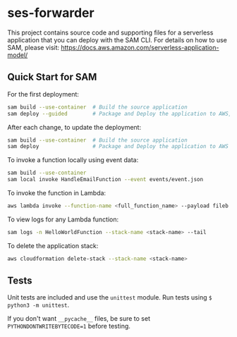# ses-forwarder

This project contains source code and supporting files for a serverless application that you can deploy with the SAM CLI. 
For details on how to use SAM, please visit: https://docs.aws.amazon.com/serverless-application-model/

## Quick Start for SAM

For the first deployment:

```bash
sam build --use-container  # Build the source application
sam deploy --guided        # Package and Deploy the application to AWS, save the config
```

After each change, to update the deployment:

```bash
sam build --use-container  # Build the source application
sam deploy                 # Package and Deploy the application to AWS using a saved config
```

To invoke a function locally using event data:

```bash
sam build --use-container
sam local invoke HandleEmailFunction --event events/event.json
```

To invoke the function in Lambda:

```bash
aws lambda invoke --function-name <full_function_name> --payload fileb://<event>.json response.json
```

To view logs for any Lambda function:

```bash
sam logs -n HelloWorldFunction --stack-name <stack-name> --tail
```

To delete the application stack:

```bash
aws cloudformation delete-stack --stack-name <stack-name>
```

## Tests

Unit tests are included and use the `unittest` module.  Run tests using `$ python3 -m unittest`.

If you don't want `__pycache__` files, be sure to set `PYTHONDONTWRITEBYTECODE=1` before testing.
